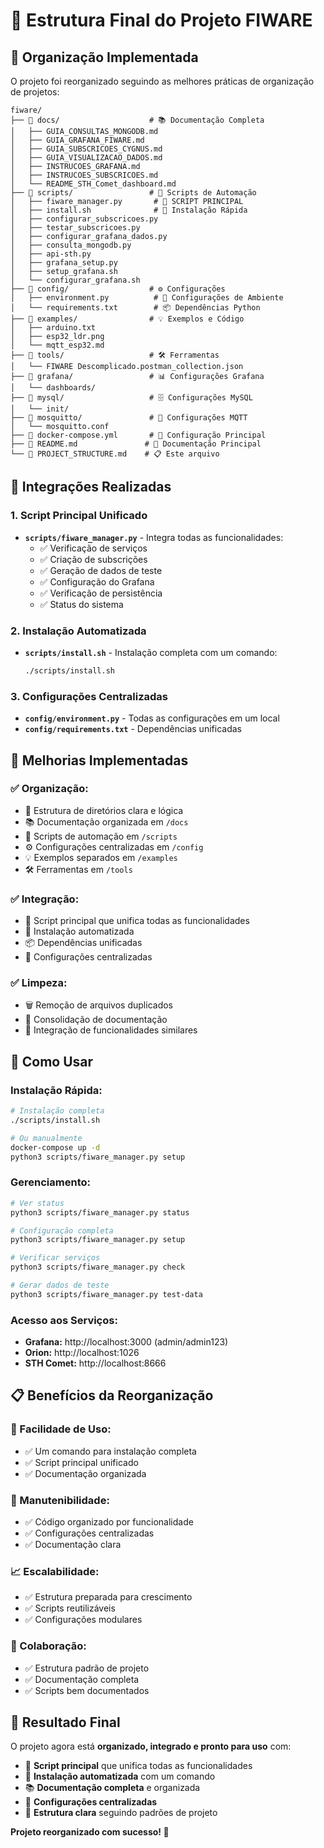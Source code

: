 # 📁 Estrutura Final do Projeto FIWARE

## **🎯 Organização Implementada**

O projeto foi reorganizado seguindo as melhores práticas de organização de projetos:

```
fiware/
├── 📁 docs/                    # 📚 Documentação Completa
│   ├── GUIA_CONSULTAS_MONGODB.md
│   ├── GUIA_GRAFANA_FIWARE.md
│   ├── GUIA_SUBSCRICOES_CYGNUS.md
│   ├── GUIA_VISUALIZACAO_DADOS.md
│   ├── INSTRUCOES_GRAFANA.md
│   ├── INSTRUCOES_SUBSCRICOES.md
│   └── README_STH_Comet_dashboard.md
├── 📁 scripts/                 # 🤖 Scripts de Automação
│   ├── fiware_manager.py       # 🎯 SCRIPT PRINCIPAL
│   ├── install.sh              # 🚀 Instalação Rápida
│   ├── configurar_subscricoes.py
│   ├── testar_subscricoes.py
│   ├── configurar_grafana_dados.py
│   ├── consulta_mongodb.py
│   ├── api-sth.py
│   ├── grafana_setup.py
│   ├── setup_grafana.sh
│   └── configurar_grafana.sh
├── 📁 config/                  # ⚙️ Configurações
│   ├── environment.py          # 🔧 Configurações de Ambiente
│   └── requirements.txt        # 📦 Dependências Python
├── 📁 examples/                # 💡 Exemplos e Código
│   ├── arduino.txt
│   ├── esp32_ldr.png
│   └── mqtt_esp32.md
├── 📁 tools/                   # 🛠️ Ferramentas
│   └── FIWARE Descomplicado.postman_collection.json
├── 📁 grafana/                 # 📊 Configurações Grafana
│   └── dashboards/
├── 📁 mysql/                   # 🗄️ Configurações MySQL
│   └── init/
├── 📁 mosquitto/               # 📡 Configurações MQTT
│   └── mosquitto.conf
├── 📄 docker-compose.yml       # 🐳 Configuração Principal
├── 📄 README.md               # 📖 Documentação Principal
└── 📄 PROJECT_STRUCTURE.md    # 📋 Este arquivo
```

## **🔄 Integrações Realizadas**

### **1. Script Principal Unificado**
- **`scripts/fiware_manager.py`** - Integra todas as funcionalidades:
  - ✅ Verificação de serviços
  - ✅ Criação de subscrições
  - ✅ Geração de dados de teste
  - ✅ Configuração do Grafana
  - ✅ Verificação de persistência
  - ✅ Status do sistema

### **2. Instalação Automatizada**
- **`scripts/install.sh`** - Instalação completa com um comando:
  ```bash
  ./scripts/install.sh
  ```

### **3. Configurações Centralizadas**
- **`config/environment.py`** - Todas as configurações em um local
- **`config/requirements.txt`** - Dependências unificadas

## **🎯 Melhorias Implementadas**

### **✅ Organização:**
- 📁 Estrutura de diretórios clara e lógica
- 📚 Documentação organizada em `/docs`
- 🤖 Scripts de automação em `/scripts`
- ⚙️ Configurações centralizadas em `/config`
- 💡 Exemplos separados em `/examples`
- 🛠️ Ferramentas em `/tools`

### **✅ Integração:**
- 🔄 Script principal que unifica todas as funcionalidades
- 🚀 Instalação automatizada
- 📦 Dependências unificadas
- 🔧 Configurações centralizadas

### **✅ Limpeza:**
- 🗑️ Remoção de arquivos duplicados
- 📝 Consolidação de documentação
- 🔄 Integração de funcionalidades similares

## **🚀 Como Usar**

### **Instalação Rápida:**
```bash
# Instalação completa
./scripts/install.sh

# Ou manualmente
docker-compose up -d
python3 scripts/fiware_manager.py setup
```

### **Gerenciamento:**
```bash
# Ver status
python3 scripts/fiware_manager.py status

# Configuração completa
python3 scripts/fiware_manager.py setup

# Verificar serviços
python3 scripts/fiware_manager.py check

# Gerar dados de teste
python3 scripts/fiware_manager.py test-data
```

### **Acesso aos Serviços:**
- **Grafana:** http://localhost:3000 (admin/admin123)
- **Orion:** http://localhost:1026
- **STH Comet:** http://localhost:8666

## **📋 Benefícios da Reorganização**

### **🎯 Facilidade de Uso:**
- ✅ Um comando para instalação completa
- ✅ Script principal unificado
- ✅ Documentação organizada

### **🔧 Manutenibilidade:**
- ✅ Código organizado por funcionalidade
- ✅ Configurações centralizadas
- ✅ Documentação clara

### **📈 Escalabilidade:**
- ✅ Estrutura preparada para crescimento
- ✅ Scripts reutilizáveis
- ✅ Configurações modulares

### **🤝 Colaboração:**
- ✅ Estrutura padrão de projeto
- ✅ Documentação completa
- ✅ Scripts bem documentados

## **🎉 Resultado Final**

O projeto agora está **organizado, integrado e pronto para uso** com:

- 🎯 **Script principal** que unifica todas as funcionalidades
- 🚀 **Instalação automatizada** com um comando
- 📚 **Documentação completa** e organizada
- 🔧 **Configurações centralizadas**
- 📁 **Estrutura clara** seguindo padrões de projeto

**Projeto reorganizado com sucesso! 🎉** 